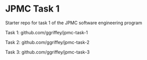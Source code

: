 # JPMC Task 1
Starter repo for task 1 of the JPMC software engineering program

Task 1: github.com/ggriffey/jpmc-task-1

Task 2: github.com/ggriffey/jpmc-task-2

Task 3: github.com/ggriffey/jpmc-task-3

